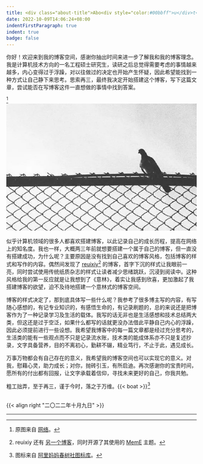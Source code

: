 ```yaml
---
title: <div class="about-title">Abo<div style="color:#00bbff">u</div>t</div>
date: 2022-10-09T14:06:24+08:00
indentFirstParagraph: true
indent: true
badge: false
---
```

你好！欢迎来到我的博客空间，感谢你抽出时间来进一步了解我和我的博客理念。我是计算机技术方向的一名工程硕士研究生，读研之后总觉得需要考虑的事情越来越多，内心变得过于浮躁，对以往做过的决定也开始产生怀疑，因此希望能找到一种方式让自己静下来思考。思索再三，最终我决定开始搭建这个博客，写下这篇文章，尝试能否在写博客这件一直想做的事情中找到答案。

[^1]![about/bird.jpg](/images/about/bird.jpg "思索")

似乎计算机领域的很多人都喜欢搭建博客，以此记录自己的成长历程，提高在网络上的知名度。我也一样，大概两三年前就想要搭建一个属于自己的博客，但一直没有搭建成功，为什么呢？主要原因是没有找到自己喜欢的博客风格，包括博客的样式和写作的内容。偶然间发现了 [reuixiy](https://io-oi.me/)[^2] 的博客，首字下沉的样式让我眼前一亮，同时尝试使用传统纸质杂志的样式让读者减少思绪跳跃，沉浸到阅读中。这种风格给我的第一反应就是让我想到了《意林》，着实让我感到欣喜，更加激起了我搭建博客的欲望，迫不及待地搭建一个意林式的博客空间。

博客的样式决定了，那到底具体写一些什么呢？我参考了很多博主写的内容，有写随心感想的，有记专业知识的，有感悟生命的，有记录刷题的，总的来说还是把博客作为了一种记录学习及生活的载体。我写的话无非也是生活感想和技术总结两大类，但这还是过于空泛，如果什么都写的话就更没办法借此平静自己内心的浮躁，因此必须提前进行一些设想。我希望我博客中的每一篇文章都是经过充分思考的，生活类的能有一些观点而不只是记录流水账，技术类的能成体系亦不只是复述抄录，文字具备营养，目的不离初心，勤耕不辍，精业笃行，不止于此，遇见成长。

万事万物都会有自己存在的意义，我希望我的博客空间也可以实现它的意义。对我，慰藉心灵，助力成长；对你，抛砖引玉，有所启迪。再次感谢你的宝贵时间，愿所有的付出都有回报，让文字承载着信仰，寻找未来更好的自己，你我共勉。

粗工拙弄，至于再三，谨于今时，落之于万维。{{< boat >}}[^3]

<br />
{{< align right "二〇二二年十月九日" >}}

---
[^1]: 原图来自 [网络](http://www.archcollege.com/archcollege/2018/1/38745.html)。
[^2]: reuixiy 还有 [另一个博客](https://yixiuer.me/)，同时开源了其使用的 [MemE](https://github.com/reuixiy/hugo-theme-meme) 主题。
[^3]: 图标来自 [阿里妈妈春树社图标库](https://www.iconfont.cn/collections/detail?spm=a313x.7781069.1998910419.dc64b3430&cid=167)。
